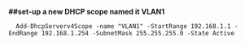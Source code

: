 **##set-up a new DHCP scope named it VLAN1**
<pre><code>  Add-DhcpServerv4Scope -name "VLAN1" -StartRange 192.168.1.1 -EndRange 192.168.1.254 -SubnetMask 255.255.255.0 -State Active
</code></pre>
